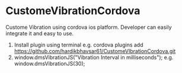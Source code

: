 # CustomeVibrationCordova
Custome Vibration using cordova ios platform. Developer can easily integrate it and easy to use.

1. Install plugin using terminal
    e.g. cordova plugins add https://github.com/hardikbhavsar61/CustomeVIbrationCordova.git
2. window.dmsVibrationJS("Vibration Interval in milliseconds");
    e.g. window.dmsVibrationJS(30);
